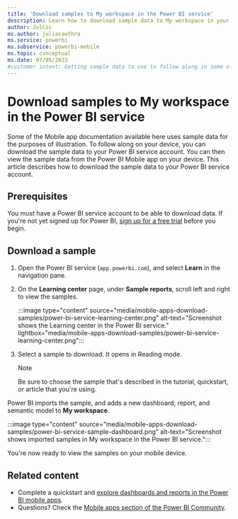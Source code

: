```yaml
---
title: 'Download samples to My workspace in the Power BI service'
description: Learn how to download sample data to My workspace in your Power BI service account for use in Mobile app tutorials.
author: JulCsc
ms.author: juliacawthra
ms.service: powerbi
ms.subservice: powerbi-mobile
ms.topic: conceptual
ms.date: 07/05/2023
#customer intent: Getting sample data to use to follow along in some of the Mobile app documentation. 
---
```

# Download samples to My workspace in the Power BI service

Some of the Mobile app documentation available here uses sample data for the purposes of illustration. To follow along on your device, you can download the sample data to your Power BI service account. You can then view the sample data from the Power BI Mobile app on your device. This article describes how to download the sample data to your Power BI service account. 

## Prerequisites

You must have a Power BI service account to be able to download data. If you're not yet signed up for Power BI, [sign up for a free trial](https://app.powerbi.com/signupredirect?pbi_source=web) before you begin.

## Download a sample

1. Open the Power BI service (`app.powerbi.com`), and select **Learn** in the navigation pane.

1. On the **Learning center** page, under **Sample reports**, scroll left and right to view the samples.

   :::image type="content" source="media/mobile-apps-download-samples/power-bi-service-learning-center.png" alt-text="Screenshot shows the Learning center in the Power BI service." lightbox="media/mobile-apps-download-samples/power-bi-service-learning-center.png":::

1. Select a sample to download. It opens in Reading mode.

   > [!Note]
   > Be sure to choose the sample that's described in the tutorial, quickstart, or article that you're using. 
   
Power BI imports the sample, and adds a new dashboard, report, and semantic model to **My workspace**.
   
:::image type="content" source="media/mobile-apps-download-samples/power-bi-service-sample-dashboard.png" alt-text="Screenshot shows imported samples in My workspace in the Power BI service.":::

You're now ready to view the samples on your mobile device.

## Related content

- Complete a quickstart and [explore dashboards and reports in the Power BI mobile apps](mobile-apps-quickstart-view-dashboard-report.md).
- Questions? Check the [Mobile apps section of the Power BI Community](https://community.fabric.microsoft.com/t5/Mobile-Apps/bd-p/power-bi-mobile).
